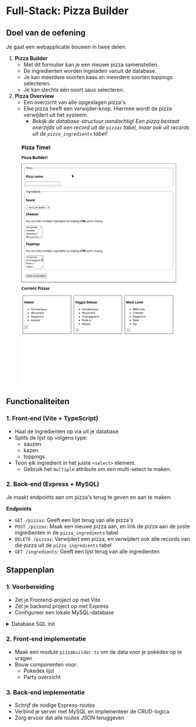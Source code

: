 # Full-Stack: Pizza Builder

## Doel van de oefening

Je gaat een webapplicatie bouwen in twee delen:

1. **Pizza Builder**
   * Met dit formulier kan je een nieuwe pizza samenstellen.
   * De ingredienten worden ingeladen vanuit de database.
   * Je kan meerdere soorten kaas en meerdere soorten toppings selecteren.
   * Je kan slechts één soort saus selecteren.
2. **Pizza Overview**
   * Een overzicht van alle opgeslagen pizza's.
   * Elke pizza heeft een verwijder-knop. Hiermee wordt de pizza verwijdert uit het systeem.
     * _Bekijk de database-structuur aandachtig! Een pizza bestaat enerzijds uit een record uit de `pizzas` tabel, maar ook uit records uit de `pizza_ingredients` tabel!_

<figure><img src="../../.gitbook/assets/pizza-app.gif" alt=""><figcaption></figcaption></figure>

## Functionaliteiten <a href="#functionaliteiten" id="functionaliteiten"></a>

### 1. Front-end (Vite + TypeScript) <a href="#id-1.-front-end-vite--typescript" id="id-1.-front-end-vite--typescript"></a>

* Haal de ingredienten op via uit je database
* Splits de lijst op volgens type:
  * sauzen
  * kazen
  * toppings
* Toon elk ingredient in het juiste `<select>` element.
  * Gebruik het `multiple` attribute om een multi-select te maken.

### 2. Back-end (Express + MySQL) <a href="#id-2.-back-end-express--mysql" id="id-2.-back-end-express--mysql"></a>

Je maakt endpoints aan om pizza's terug te geven en aan te maken:

**Endpoints**

* `GET /pizzas`: Geeft een lijst terug van alle pizza's
* `POST /pizzas`: Maak een nieuwe pizza aan, en link de pizza aan de juiste ingredienten in de `pizza_ingredients` tabel
* `DELETE /pizzas`: Verwijdert een pizza, en verwijdert ook alle records van die pizza uit de `pizza_ingredients` tabel
* `GET /ingredients`: Geeft een lijst terug van alle ingredienten

## Stappenplan <a href="#stappenplan" id="stappenplan"></a>

### 1. Voorbereiding <a href="#id-1.-voorbereiding" id="id-1.-voorbereiding"></a>

* Zet je Frontend-project op met Vite
* Zet je backend project op met Express
* Configureer een lokale MySQL-database

<details>

<summary>Database SQL init</summary>

```sql
CREATE TABLE ingredients (
  id INT AUTO_INCREMENT PRIMARY KEY,
  name VARCHAR(100) NOT NULL,
  type ENUM('sauce', 'cheese', 'topping') NOT NULL
);

CREATE TABLE pizzas (
  id INT AUTO_INCREMENT PRIMARY KEY,
  name VARCHAR(100) NOT NULL
);

CREATE TABLE pizza_ingredients (
  pizza_id INT,
  ingredient_id INT,
  PRIMARY KEY (pizza_id, ingredient_id),
  FOREIGN KEY (pizza_id) REFERENCES pizzas(id) ON DELETE CASCADE,
  FOREIGN KEY (ingredient_id) REFERENCES ingredients(id)
);

CREATE TABLE order_pizzas (
  id INT AUTO_INCREMENT PRIMARY KEY,
  pizza_id INT,
  FOREIGN KEY (pizza_id) REFERENCES pizzas(id)
);

INSERT INTO ingredients (id, name, type) VALUES
-- Sauzen
(1, 'Tomatensaus', 'sauce'),
(2, 'BBQ-saus', 'sauce'),
(3, 'Witte knoflooksaus', 'sauce'),

-- Kazen
(4, 'Mozzarella', 'cheese'),
(5, 'Cheddar', 'cheese'),
(6, 'Geitenkaas', 'cheese'),
(7, 'Blauwe kaas', 'cheese'),

-- Toppings
(8, 'Pepperoni', 'topping'),
(9, 'Champignons', 'topping'),
(10, 'Rode ui', 'topping'),
(11, 'Olijven', 'topping'),
(12, 'Ananas', 'topping'),
(13, 'Paprika', 'topping'),
(14, 'Spek', 'topping'),
(15, 'Spinazie', 'topping'),
(16, 'Artisjok', 'topping'),
(17, 'Kip', 'topping');

INSERT INTO pizzas (id, name) VALUES
(1, 'Hawaï'),
(2, 'Veggie Deluxe'),
(3, 'Meat Lover');

-- Hawaï: Tomatensaus, Mozzarella, Ananas, Ham/Pepperoni
INSERT INTO pizza_ingredients (pizza_id, ingredient_id) VALUES
(1, 1),  -- Tomatensaus
(1, 4),  -- Mozzarella
(1, 12), -- Ananas
(1, 8);  -- Pepperoni

-- Veggie Deluxe: Tomatensaus, Mozzarella, Champignons, Rode ui, Olijven
INSERT INTO pizza_ingredients (pizza_id, ingredient_id) VALUES
(2, 1),  -- Tomatensaus
(2, 4),  -- Mozzarella
(2, 9),  -- Champignons
(2, 10), -- Rode ui
(2, 11); -- Olijven

-- Meat Lover: BBQ-saus, Cheddar, Kip, Pepperoni, Spek
INSERT INTO pizza_ingredients (pizza_id, ingredient_id) VALUES
(3, 2),  -- BBQ-saus
(3, 5),  -- Cheddar
(3, 17), -- Kip
(3, 8),  -- Pepperoni
(3, 14); -- Spek
```



</details>

### 2. Front-end implementatie <a href="#id-2.-front-end-implementatie" id="id-2.-front-end-implementatie"></a>

* Maak een module `pizzabuilder.ts` om de data voor je pokédex op te vragen
* Bouw componenten voor:
  * Pokedex lijst
  * Party overzicht

### 3. Back-end implementatie <a href="#id-3.-back-end-implementatie" id="id-3.-back-end-implementatie"></a>

* Schrijf de nodige Express-routes
* Verbind je server met MySQL en implementeer de CRUD-logica
* Zorg ervoor dat alle routes JSON teruggeven
